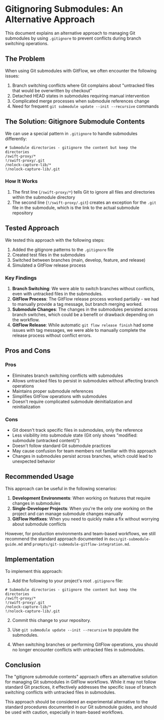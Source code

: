 # Gitignoring Submodules: An Alternative Approach

This document explains an alternative approach to managing Git submodules by using `.gitignore` to prevent conflicts during branch switching operations.

## The Problem

When using Git submodules with GitFlow, we often encounter the following issues:

1. Branch switching conflicts where Git complains about "untracked files that would be overwritten by checkout"
2. Detached HEAD states in submodules requiring manual intervention
3. Complicated merge processes when submodule references change
4. Need for frequent `git submodule update --init --recursive` commands

## The Solution: Gitignore Submodule Contents

We can use a special pattern in `.gitignore` to handle submodules differently:

```
# Submodule directories - gitignore the content but keep the directories
/swift-proxy/*
!/swift-proxy/.git
/nolock-capture-lib/*
!/nolock-capture-lib/.git
```

### How It Works

1. The first line (`/swift-proxy/*`) tells Git to ignore all files and directories within the submodule directory
2. The second line (`!/swift-proxy/.git`) creates an exception for the `.git` file in the submodule, which is the link to the actual submodule repository

## Tested Approach

We tested this approach with the following steps:

1. Added the gitignore patterns to the `.gitignore` file
2. Created test files in the submodules
3. Switched between branches (main, develop, feature, and release)
4. Simulated a GitFlow release process

### Key Findings

1. **Branch Switching**: We were able to switch branches without conflicts, even with untracked files in the submodules.
2. **GitFlow Process**: The GitFlow release process worked partially - we had to manually provide a tag message, but branch merging worked.
3. **Submodule Changes**: The changes in the submodules persisted across branch switches, which could be a benefit or drawback depending on the workflow.
4. **GitFlow Release**: While automatic `git flow release finish` had some issues with tag messages, we were able to manually complete the release process without conflict errors.

## Pros and Cons

### Pros
- Eliminates branch switching conflicts with submodules
- Allows untracked files to persist in submodules without affecting branch operations
- Maintains proper submodule references
- Simplifies GitFlow operations with submodules
- Doesn't require complicated submodule deinitialization and reinitialization

### Cons
- Git doesn't track specific files in submodules, only the reference
- Less visibility into submodule state (Git only shows "modified: submodule (untracked content)")
- Doesn't follow standard Git submodule practices
- May cause confusion for team members not familiar with this approach
- Changes in submodules persist across branches, which could lead to unexpected behavior

## Recommended Usage

This approach can be useful in the following scenarios:

1. **Development Environments**: When working on features that require changes in submodules
2. **Single-Developer Projects**: When you're the only one working on the project and can manage submodule changes manually
3. **GitFlow Hotfixes**: When you need to quickly make a fix without worrying about submodule conflicts

However, for production environments and team-based workflows, we still recommend the standard approach documented in `docs/git-submodule-guide.md` and `prompts/git-submodule-gitflow-integration.md`.

## Implementation

To implement this approach:

1. Add the following to your project's root `.gitignore` file:

```
# Submodule directories - gitignore the content but keep the directories
/swift-proxy/*
!/swift-proxy/.git
/nolock-capture-lib/*
!/nolock-capture-lib/.git
```

2. Commit this change to your repository.

3. Use `git submodule update --init --recursive` to populate the submodules.

4. When switching branches or performing GitFlow operations, you should no longer encounter conflicts with untracked files in submodules.

## Conclusion

The "gitignore submodule contents" approach offers an alternative solution for managing Git submodules in GitFlow workflows. While it may not follow standard Git practices, it effectively addresses the specific issue of branch switching conflicts with untracked files in submodules.

This approach should be considered an experimental alternative to the standard procedures documented in our Git submodule guides, and should be used with caution, especially in team-based workflows.